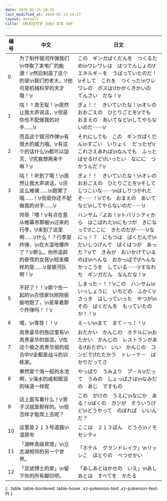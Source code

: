 ```yaml
---
date: 2020-02-25 20:25
last_modified_at: 2020-05-13 14:27
layout: default
title: 《精灵宝可梦 白金》文本 489
---
```

| 编号 | 中文 | 日文 |
| ---- | ---- | ---- |
| 0 | 为了制作银河炸弹我们\n夺取了发电厂的能源！\r然后制造了这个的是\n我们的老大，\f他可是机械科学的天才哦！\r | この　ギンガばくだんを　つくるため\nワレワレは　はつでんしょの\fエネルギ－を　うばっていたのだ！\rそして　これを　つくった\nワレワレの　ボスは\fかがくきかいの　てんさい　だな！\r |
| 1 | 咕！！真无耻！\n居然让我大声说话，\r但是你也不配做我的对手……\r | ぎょ！！　きいていたな！\nオレの　おおごえの　ひとりごとを\rでも　おまえの　あいてなど\nしてやらないのだ⋯⋯\r |
| 2 | 而且这个银河炸弹\n有很大的威力哦。\r有这个的话什么\n都可以毁灭，\f究竟想用来干嘛？\r | それにしても　この　ギンガばくだん\nすごい　いりょく　だったぜ\rこれさえあれば\nなんでも　ふっとばせるけど\fいったい　なにに　つかうんだ？\r |
| 3 | 咕！！听到了哦！\n居然让我大声说话，\r还这么难缠……\n跑累了哦……！\r但是你还不配做我的对手……\r | ぎょ！！　きいていたな！\nオレの　おおごえの　ひとりごとを\rそして　しつこいな⋯⋯\nはしりつかれたぞ⋯⋯！\rでも　おまえの　あいてなど\nしてやらないのだ⋯⋯\r |
| 4 | 帅哥『噢！\r有点在意从帷幕市那搬\n过来的行李，\f来到了这里啊……\r什么！？行李是炸弹，\n在大湿地爆炸了？\r那么，你所追踪的奇怪的女孩\n短发模样的是……\r是银河队啊！\r | ハンサム『よお！\rトバリシティから　はこばれた\nにもつが　きになって\fここに　きたのだが⋯⋯\rなにっ！？　にもつは　ばくだんで\nだいしつげんで　ばくはつが　あった？\rで　きみが　おいかけているのは\nへんな　おかっぱで\fへんな　かっこうを　している⋯⋯\rすなわち　ギンガだん　なんだな！\r |
| 5 | 不好了！！\r那个在一起的\n古怪家伙刚刚偷偷地跑了，\n是拿着那个炸弹吗！！\r | しまった－！！\rこの　ハンサム\nいっしょうに　いちどの　ふかく\rさっき　はしっていった　やつが\nその　ばくだんを　もっていたのか！！\r |
| 6 | 喂，\n等等！！\r | え－い\nまて　まて－っ！！\r |
| 7 | 高贵豪华的旅店里有\n高贵豪华的饭店。\f在这个极之高贵华丽的组合中\f全都是战斗的训练家。 | おたかい　かんじの　ホテルに\nおたかい　かんじの　レストランがある\fおたがい　いい　かんじの　コンビで\fたたかう　トレ－ナ－　ばかりだってさ |
| 8 | 果然是个海一般的水池啊，\r海水的咸和眼泪的味道一样呢 | やっぱり　うみより　プ－ル\rだって　うみの　しょっぱさは\nなみだの　あじ　ですもの |
| 9 | 这上面写着什么！\r男子汉就是那样的。\n但怎样才能爬上去呢？ | この　がけの　うえに\nなにか　ある！\rぼくの　カンが　そういうけど\nどうやって　のぼれば　いいんだ？ |
| 10 | 这里是２１３号道路\n湿原市 | ここは　２１３ばん　どうろ\nノモセシティ |
| 11 | 「湖畔高级宾馆」\n立志湖相邻的另一个世界。 | 「ホテル　グランドレイク」\nリッシこ　ほとりの　べつせかい |
| 12 | 「足迹博士的家」\n留下你的所有脚印吧。 | 「あしあとはかせの　いえ」\nあしあとは　すべてを　かたる |
{: .table .table-bordered .table-hover .xz-pokemon-text .xz-pokemon-text-Pt }